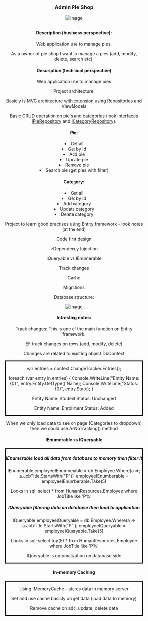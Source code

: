 <!DOCTYPE html>
<html>
<head>
</head>
<body style="margin: auto; text-align: center;">
    <h3>Admin Pie Shop</h3>
    
![image](https://github.com/kadisin/PieShopAdmin/assets/38622355/9f74fe95-f7e8-4639-b035-7333b3561f57)

<div class="container" style="text-align: center; margin: 30px">
<h4>Description (business perspective):</h4>

<p>Web application use to manage pies.</p>

<p>As a owner of pie shop I want to manage a pies (add, modify, delete, search etc).

<h4>Description (technical perspective)</h4>

<p>Web application use to manage pies</p>

<p>Project architecture:</p>

<p>Basicly is MVC architecture with extension using Repositories and ViewModels</p>

<p>Basic CRUD operation on pie's and categories (look interfaces <a href="https://github.com/kadisin/PieShopAdmin/blob/master/PieShopAdmin/Models/Repositories/IPieRepository.cs">IPieRepository</a> and <a href="https://github.com/kadisin/PieShopAdmin/blob/master/PieShopAdmin/Models/Repositories/ICategoryRepository.cs">ICategoryRepository</a>).</p>

<h4> Pie:</h4>
<li>Get all</li>
<li>Get by Id</li>
<li>Add pie</li>
<li>Update pie</li>
<li>Remove pie</li>
<li>Search pie (get pies with filter)</li>

<h4>Category:</h4>
<li>Get all</li>
<li>Get by Id</li>
<li>Add category</li>
<li>Update category</li>
<li>Delete category</li>

<p>Project to learn good practises using Entity framework - look notes (at the end)</p>
<p>Code first design</p>
<p>>Dependency Injection</p>
<p>IQueryable vs IEnumerable</p>
<p>Track changes</p>
<p>Cache</p>
<p>Migrations</p>

Database structure:

![image](https://github.com/kadisin/PieShopAdmin/assets/38622355/73803411-973a-4359-8255-88682482a2fe) 
<h4>Intresting notes: </h4>
<p>Track changes: This is one of the main function on Entity framework.</p>
<p>EF track changes on rows (add, modify, delete) </p> 
<p>Changes are related to existing object DbContext</p>
<div class="border" style="border-style: solid;">
    <p>var entries = context.ChangeTracker.Entries();</p>
    <p>foreach (var entry in entries) { Console.WriteLine("Entity Name: {0}", entry.Entity.GetType().Name); Console.WriteLine("Status: {0}", entry.State); }</p>
    <p>Entity Name: Student Status: Unchanged</p>
    <p>Entity Name: Enrollment Status: Added</p>
</div>
<p>When we only load data to see on page (Categories to dropdown) then we could use AsNoTracking() method</p>
<h4>IEnumerable vs IQueryable</h4>
<div class="border" style="border-style: solid;">
    <h5>IEnumerable load all data from database to memory then filter it</h5>
    <p>IEnumerable employeeIEnumberable = db.Employee.Where(a =>; a.JobTitle.StartsWith("P")); employeeIEnumberable = employeeIEnumberable.Take(5)</p>
    <p>Looks in sql: select * from HumanResources.Employee where JobTitle like 'P%'</p>
    <h5>IQueryable filtering data on database then load to application</h5>
    <p>IQueryable employeeIQueryable = db.Employee.Where(a => a.JobTitle.StartsWith("P")); employeeIQueryable = employeeIQueryable.Take(5)</p>
    <p>Looks in sql: select top(5) * from HumanResources.Employee where JobTitle like 'P%'</p>
    <p>IQueryable is optymalization on database side</p>
</div>
<h4>In-memory Caching</h4>
<div class="border" style="border-style: solid;">
    <p>Using IMemoryCache - stores data in memory server</p>
    <p>Set and use cache basicly on get data (load data to memory)</p>
    <p>Remove cache on add, update, delete data</p>
</div>
</div>
</body>
</html>
